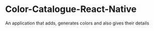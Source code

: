 # Color-Catalogue-React-Native
An application that adds, generates colors and also gives their details
